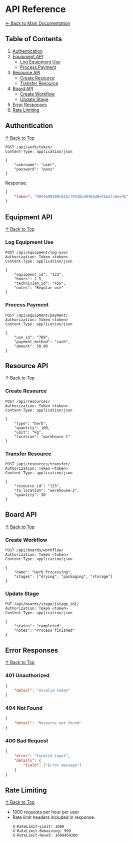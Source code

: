 # API Reference

[← Back to Main Documentation](../README.md)

## Table of Contents
1. [Authentication](#authentication)
2. [Equipment API](#equipment-api)
   - [Log Equipment Use](#log-equipment-use)
   - [Process Payment](#process-payment)
3. [Resource API](#resource-api)
   - [Create Resource](#create-resource)
   - [Transfer Resource](#transfer-resource)
4. [Board API](#board-api)
   - [Create Workflow](#create-workflow)
   - [Update Stage](#update-stage)
5. [Error Responses](#error-responses)
6. [Rate Limiting](#rate-limiting)

## Authentication

[↑ Back to Top](#table-of-contents)

```http
POST /api/auth/token/
Content-Type: application/json

{
    "username": "user",
    "password": "pass"
}
```

Response:
```json
{
    "token": "9944b09199c62bcf9418ad846dd0e4bbdfc6ee4b"
}
```

## Equipment API

[↑ Back to Top](#table-of-contents)

### Log Equipment Use

```http
POST /api/equipment/log-use/
Authorization: Token <token>
Content-Type: application/json

{
    "equipment_id": "123",
    "hours": 2.5,
    "technician_id": "456",
    "notes": "Regular use"
}
```

### Process Payment

```http
POST /api/equipment/payment/
Authorization: Token <token>
Content-Type: application/json

{
    "use_id": "789",
    "payment_method": "cash",
    "amount": 50.00
}
```

## Resource API

[↑ Back to Top](#table-of-contents)

### Create Resource

```http
POST /api/resources/
Authorization: Token <token>
Content-Type: application/json

{
    "type": "herb",
    "quantity": 100,
    "unit": "kg",
    "location": "warehouse-1"
}
```

### Transfer Resource

```http
POST /api/resources/transfer/
Authorization: Token <token>
Content-Type: application/json

{
    "resource_id": "123",
    "to_location": "warehouse-2",
    "quantity": 50
}
```

## Board API

[↑ Back to Top](#table-of-contents)

### Create Workflow

```http
POST /api/boards/workflow/
Authorization: Token <token>
Content-Type: application/json

{
    "name": "Herb Processing",
    "stages": ["drying", "packaging", "storage"]
}
```

### Update Stage

```http
PUT /api/boards/stage/{stage_id}/
Authorization: Token <token>
Content-Type: application/json

{
    "status": "completed",
    "notes": "Process finished"
}
```

## Error Responses

[↑ Back to Top](#table-of-contents)

### 401 Unauthorized
```json
{
    "detail": "Invalid token"
}
```

### 404 Not Found
```json
{
    "detail": "Resource not found"
}
```

### 400 Bad Request
```json
{
    "error": "Invalid input",
    "details": {
        "field": ["Error message"]
    }
}
```

## Rate Limiting

[↑ Back to Top](#table-of-contents)

- 1000 requests per hour per user
- Rate limit headers included in response:
  ```
  X-RateLimit-Limit: 1000
  X-RateLimit-Remaining: 999
  X-RateLimit-Reset: 1609459200
  ```
